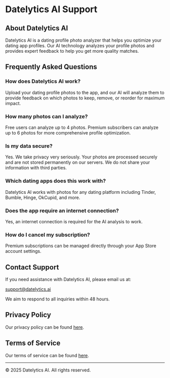 # Datelytics AI Support

## About Datelytics AI

Datelytics AI is a dating profile photo analyzer that helps you optimize your dating app profiles. Our AI technology analyzes your profile photos and provides expert feedback to help you get more quality matches.

## Frequently Asked Questions

### How does Datelytics AI work?
Upload your dating profile photos to the app, and our AI will analyze them to provide feedback on which photos to keep, remove, or reorder for maximum impact.

### How many photos can I analyze?
Free users can analyze up to 4 photos. Premium subscribers can analyze up to 6 photos for more comprehensive profile optimization.

### Is my data secure?
Yes. We take privacy very seriously. Your photos are processed securely and are not stored permanently on our servers. We do not share your information with third parties.

### Which dating apps does this work with?
Datelytics AI works with photos for any dating platform including Tinder, Bumble, Hinge, OkCupid, and more.

### Does the app require an internet connection?
Yes, an internet connection is required for the AI analysis to work.

### How do I cancel my subscription?
Premium subscriptions can be managed directly through your App Store account settings.

## Contact Support

If you need assistance with Datelytics AI, please email us at:

[support@datelytics.ai](mailto:support@datelytics.ai)

We aim to respond to all inquiries within 48 hours.

## Privacy Policy

Our privacy policy can be found [here](https://www.privacypolicy.com/your-policy-link).

## Terms of Service

Our terms of service can be found [here](https://www.termsofservice.com/your-terms-link).

---

© 2025 Datelytics AI. All rights reserved.
